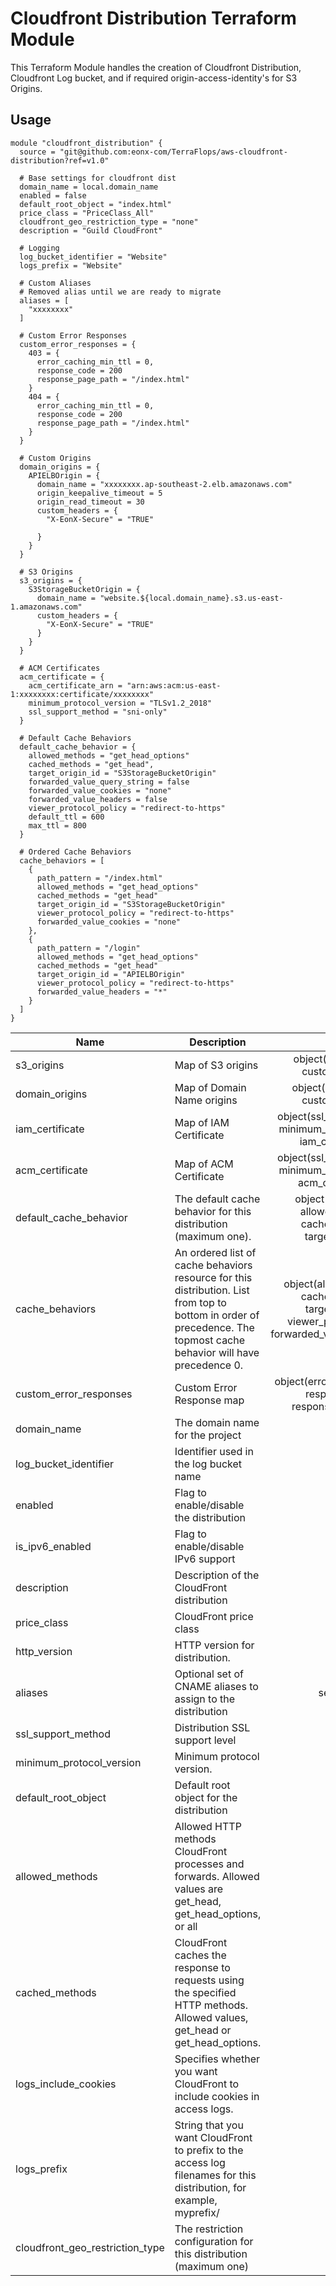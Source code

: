 # Cloudfront Distribution Terraform Module

This Terraform Module handles the creation of Cloudfront Distribution, Cloudfront Log bucket, and if required origin-access-identity's for S3 Origins.

## Usage
```hcl-terraform
module "cloudfront_distribution" {
  source = "git@github.com:eonx-com/TerraFlops/aws-cloudfront-distribution?ref=v1.0"

  # Base settings for cloudfront dist
  domain_name = local.domain_name
  enabled = false
  default_root_object = "index.html"
  price_class = "PriceClass_All"
  cloudfront_geo_restriction_type = "none"
  description = "Guild CloudFront"

  # Logging
  log_bucket_identifier = "Website"
  logs_prefix = "Website"

  # Custom Aliases
  # Removed alias until we are ready to migrate
  aliases = [
    "xxxxxxxx"
  ]
  
  # Custom Error Responses
  custom_error_responses = {
    403 = {
      error_caching_min_ttl = 0,
      response_code = 200
      response_page_path = "/index.html"
    }
    404 = {
      error_caching_min_ttl = 0,
      response_code = 200
      response_page_path = "/index.html"
    }
  }

  # Custom Origins
  domain_origins = {
    APIELBOrigin = {
      domain_name = "xxxxxxxx.ap-southeast-2.elb.amazonaws.com"
      origin_keepalive_timeout = 5
      origin_read_timeout = 30
      custom_headers = {
        "X-EonX-Secure" = "TRUE"

      }
    }
  }

  # S3 Origins
  s3_origins = {
    S3StorageBucketOrigin = {
      domain_name = "website.${local.domain_name}.s3.us-east-1.amazonaws.com"
      custom_headers = {
        "X-EonX-Secure" = "TRUE"
      }
    }
  }

  # ACM Certificates
  acm_certificate = {
    acm_certificate_arn = "arn:aws:acm:us-east-1:xxxxxxxx:certificate/xxxxxxxx"
    minimum_protocol_version = "TLSv1.2_2018"
    ssl_support_method = "sni-only"
  }

  # Default Cache Behaviors
  default_cache_behavior = {
    allowed_methods = "get_head_options"
    cached_methods = "get_head",
    target_origin_id = "S3StorageBucketOrigin"
    forwarded_value_query_string = false
    forwarded_value_cookies = "none"
    forwarded_value_headers = false
    viewer_protocol_policy = "redirect-to-https"
    default_ttl = 600
    max_ttl = 800
  }

  # Ordered Cache Behaviors
  cache_behaviors = [
    {
      path_pattern = "/index.html"
      allowed_methods = "get_head_options"
      cached_methods = "get_head"
      target_origin_id = "S3StorageBucketOrigin"
      viewer_protocol_policy = "redirect-to-https"
      forwarded_value_cookies = "none"
    },
    {
      path_pattern = "/login"
      allowed_methods = "get_head_options"
      cached_methods = "get_head"
      target_origin_id = "APIELBOrigin"
      viewer_protocol_policy = "redirect-to-https"
      forwarded_value_headers = "*"
    }
  ]
}
```

| Name | Description | Type | Default | Required |
|------|-------------|:----:|:-------:|:--------:|
| s3_origins | Map of S3 origins | object(bucket_name, custom_headers) | {} | no |
| domain_origins | Map of Domain Name origins | object(domain_name, custom_headers) | {} | no |
| iam_certificate | Map of IAM Certificate | object(ssl_support_method, minimum_protocol_version, iam_certificate_id) | null | no |
| acm_certificate | Map of ACM Certificate | object(ssl_support_method, minimum_protocol_version, acm_certificate_id) | null | no |
| default_cache_behavior | The default cache behavior for this distribution (maximum one). | object(path_pattern, allowed_methods, cached_methods, target_origin_id) |  | yes |
| cache_behaviors | An ordered list of cache behaviors resource for this distribution. List from top to bottom in order of precedence. The topmost cache behavior will have precedence 0. | object(allowed_methods, cached_methods, target_origin_id, viewer_protocol_policy, forwarded_value_query_string) |  | yes |
| custom_error_responses | Custom Error Response map | object(error_caching_min_ttl, response_code, response_page_path) |  | yes |
| domain_name | The domain name for the project | string |  | yes |
| log_bucket_identifier | Identifier used in the log bucket name | string |  | yes |
| enabled | Flag to enable/disable the distribution | bool | true  | no |
| is_ipv6_enabled | Flag to enable/disable IPv6 support | bool | false  | no |
| description | Description of the CloudFront distribution | string |   | yes |
| price_class | CloudFront price class | string | PriceClass_All  | no |
| http_version | HTTP version for distribution. | string | http2  | no |
| aliases | Optional set of CNAME aliases to assign to the distribution | set(string) | []  | no |
| ssl_support_method | Distribution SSL support level | string | TLSv1.2_2018  | no |
| minimum_protocol_version | Minimum protocol version. | string | sni-only  | no |
| default_root_object | Default root object for the distribution | string |   | yes |
| allowed_methods | Allowed HTTP methods CloudFront processes and forwards. Allowed values are get_head, get_head_options, or all | string | all  | no |
| cached_methods | CloudFront caches the response to requests using the specified HTTP methods. Allowed values, get_head or get_head_options. | string | get_head | no |
| logs_include_cookies | Specifies whether you want CloudFront to include cookies in access logs. | bool | false | no |
| logs_prefix | String that you want CloudFront to prefix to the access log filenames for this distribution, for example, myprefix/| string |  | yes |
| cloudfront_geo_restriction_type | The restriction configuration for this distribution (maximum one) | string | none | no |
